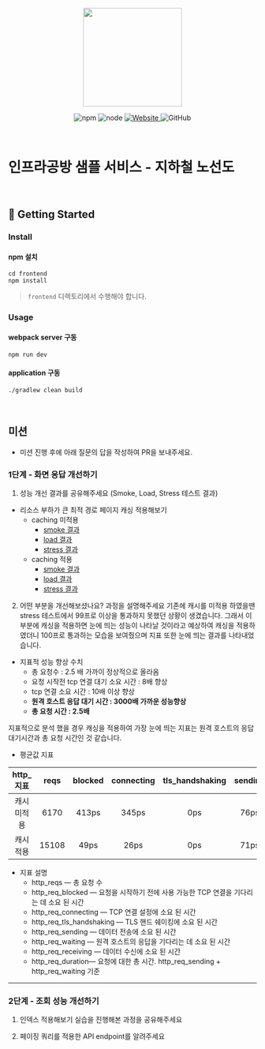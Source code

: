 <p align="center">
    <img width="200px;" src="https://raw.githubusercontent.com/woowacourse/atdd-subway-admin-frontend/master/images/main_logo.png"/>
</p>
<p align="center">
  <img alt="npm" src="https://img.shields.io/badge/npm-%3E%3D%205.5.0-blue">
  <img alt="node" src="https://img.shields.io/badge/node-%3E%3D%209.3.0-blue">
  <a href="https://edu.nextstep.camp/c/R89PYi5H" alt="nextstep atdd">
    <img alt="Website" src="https://img.shields.io/website?url=https%3A%2F%2Fedu.nextstep.camp%2Fc%2FR89PYi5H">
  </a>
  <img alt="GitHub" src="https://img.shields.io/github/license/next-step/atdd-subway-service">
</p>

<br>

# 인프라공방 샘플 서비스 - 지하철 노선도

<br>

## 🚀 Getting Started

### Install
#### npm 설치
```
cd frontend
npm install
```
> `frontend` 디렉토리에서 수행해야 합니다.

### Usage
#### webpack server 구동
```
npm run dev
```
#### application 구동
```
./gradlew clean build
```
<br>

## 미션

* 미션 진행 후에 아래 질문의 답을 작성하여 PR을 보내주세요.

### 1단계 - 화면 응답 개선하기
1. 성능 개선 결과를 공유해주세요 (Smoke, Load, Stress 테스트 결과)
- 리소스 부하가 큰 최적 경로 페이지 캐싱 적용해보기
  - caching 미적용
    - [smoke 결과](/k6/path/path_smoke.PNG)
    - [load 결과](/k6/path/path_load.PNG)
    - [stress 결과](/k6/path/path_stress.PNG)
  - caching 적용
    - [smoke 결과](/k6/path/redis_path_smoke.PNG)
    - [load 결과](/k6/path/redis_path_load.PNG)
    - [stress 결과](/k6/path/redis_path_stress.PNG)

2. 어떤 부분을 개선해보셨나요? 과정을 설명해주세요
기존에 캐시를 미적용 하였을땐 stress 테스트에서 99프로 이상을 통과하지 못했던 상황이 생겼습니다.
그래서 이 부분에 캐싱을 적용하면 눈에 띄는 성능이 나타날 것이라고 예상하여
캐싱을 적용하였더니 100프로 통과하는 모습을 보여줬으며 지표 또한 눈에 띄는 결과를 나타내었습니다. 

- 지표적 성능 향상 수치
  - 총 요청수 : 2.5 배 가까이 정상적으로 올라옴
  - 요청 시작전 tcp 연결 대기 소요 시간 : 8배 향상
  - tcp 연결 소요 시간 : 10배 이상 향상
  - **원격 호스트 응답 대기 시간 : 3000배 가까운 성능향상**
  - **총 요청 시간 : 2.5배**

지표적으로 분석 했을 경우 캐싱을 적용하여 가장 눈에 띄는 지표는 원격 호스트의 응답 대기시간과
총 요청 시간인 것 같습니다.

- 평균값 지표

|http_지표|reqs|blocked|connecting|tls_handshaking|sending|waiting|receiving|duration|
|:------:|:------:|:------:|:------:|:------:|:------:|:------:|:------:|:------:|
|캐시 미적용|6170|413ps|345ps|0ps|76ps|1.5s|90ps|2.5s|
|캐시 적용|15108|49ps|26ps|0ps|71ps|4.3ms|135ps|1s|

- 지표 설명
  - http_reqs — 총 요청 수
  - http_req_blocked — 요청을 시작하기 전에 사용 가능한 TCP 연결을 기다리는 데 소요 된 시간
  - http_req_connecting — TCP 연결 설정에 소요 된 시간
  - http_req_tls_handshaking — TLS 핸드 쉐이킹에 소요 된 시간
  - http_req_sending — 데이터 전송에 소요 된 시간
  - http_req_waiting — 원격 호스트의 응답을 기다리는 데 소요 된 시간
  - http_req_receiving — 데이터 수신에 소요 된 시간
  - http_req_duration— 요청에 대한 총 시간. http_req_sending + http_req_waiting 기준

---

### 2단계 - 조회 성능 개선하기
1. 인덱스 적용해보기 실습을 진행해본 과정을 공유해주세요

2. 페이징 쿼리를 적용한 API endpoint를 알려주세요

